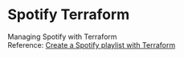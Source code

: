 # Spotify Terraform
Managing Spotify with Terraform  
Reference: [Create a Spotify playlist with Terraform](https://developer.hashicorp.com/terraform/tutorials/community-providers/spotify-playlist)